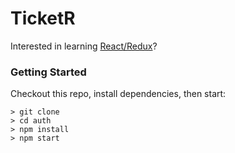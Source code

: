 # TicketR

Interested in learning [React/Redux](https://www.udemy.com/react-redux/)?

### Getting Started

Checkout this repo, install dependencies, then start:

```
> git clone
> cd auth
> npm install
> npm start
```
